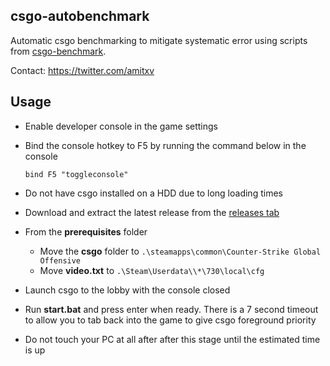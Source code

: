 ## csgo-autobenchmark

Automatic csgo benchmarking to mitigate systematic error using scripts from [csgo-benchmark](https://github.com/samisalreadytaken/csgo-benchmark).

Contact: https://twitter.com/amitxv

## Usage

- Enable developer console in the game settings

- Bind the console hotkey to F5 by running the command below in the console

    ```
    bind F5 "toggleconsole"
    ```

- Do not have csgo installed on a HDD due to long loading times

- Download and extract the latest release from the [releases tab](https://github.com/amitxv/csgo-autobenchmark/releases)

- From the **prerequisites** folder

    - Move the **csgo** folder to ``.\steamapps\common\Counter-Strike Global Offensive``
    - Move **video.txt** to ``.\Steam\Userdata\\*\730\local\cfg``

- Launch csgo to the lobby with the console closed

- Run **start.bat** and press enter when ready. There is a 7 second timeout to allow you to tab back into the game to give csgo foreground priority

- Do not touch your PC at all after after this stage until the estimated time is up